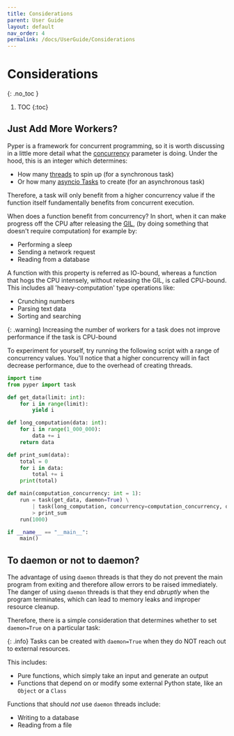 ```yaml
---
title: Considerations
parent: User Guide
layout: default
nav_order: 4
permalink: /docs/UserGuide/Considerations
---
```


# Considerations
{: .no_toc }

1. TOC
{:toc}

## Just Add More Workers?

Pyper is a framework for concurrent programming, so it is worth discussing in a little more detail what the [concurrency](TaskParameters#concurrency) parameter is doing. Under the hood, this is an integer which determines:

* How many [threads](https://docs.python.org/3/library/threading.html) to spin up (for a synchronous task)
* Or how many [asyncio Tasks](https://docs.python.org/3/library/asyncio-task.html) to create (for an asynchronous task) 

Therefore, a task will only benefit from a higher concurrency value if the function itself fundamentally benefits from concurrent execution.

When does a function benefit from concurrency? In short, when it can make progress off the CPU after releasing the [GIL](https://wiki.python.org/moin/GlobalInterpreterLock), (by doing something that doesn't require computation) for example by:

* Performing a sleep
* Sending a network request
* Reading from a database

A function with this property is referred as IO-bound, whereas a function that hogs the CPU intensely, without releasing the GIL, is called CPU-bound. This includes all 'heavy-computation' type operations like:

* Crunching numbers
* Parsing text data
* Sorting and searching

{: .warning}
Increasing the number of workers for a task does not improve performance if the task is CPU-bound

To experiment for yourself, try running the following script with a range of concurrency values. You'll notice that a higher concurrency will in fact decrease performance, due to the overhead of creating threads.

```python
import time
from pyper import task

def get_data(limit: int):
    for i in range(limit):
        yield i

def long_computation(data: int):
    for i in range(1_000_000):
        data += i
    return data

def print_sum(data):
    total = 0
    for i in data:
        total += i
    print(total)

def main(computation_concurrency: int = 1):
    run = task(get_data, daemon=True) \
        | task(long_computation, concurrency=computation_concurrency, daemon=True) \
        > print_sum
    run(1000)

if __name__ == "__main__":
    main()
```

## To daemon or not to daemon?

The advantage of using `daemon` threads is that they do not prevent the main program from exiting and therefore allow errors to be raised immediately. The danger of using `daemon` threads is that they end _abruptly_ when the program terminates, which can lead to memory leaks and improper resource cleanup.

Therefore, there is a simple consideration that determines whether to set `daemon=True` on a particular task:

{: .info}
Tasks can be created with `daemon=True` when they do NOT reach out to external resources.

This includes:
 * Pure functions, which simply take an input and generate an output
 * Functions that depend on or modify some external Python state, like an `Object` or a `Class`

Functions that should _not_ use `daemon` threads include:
* Writing to a database
* Reading from a file
